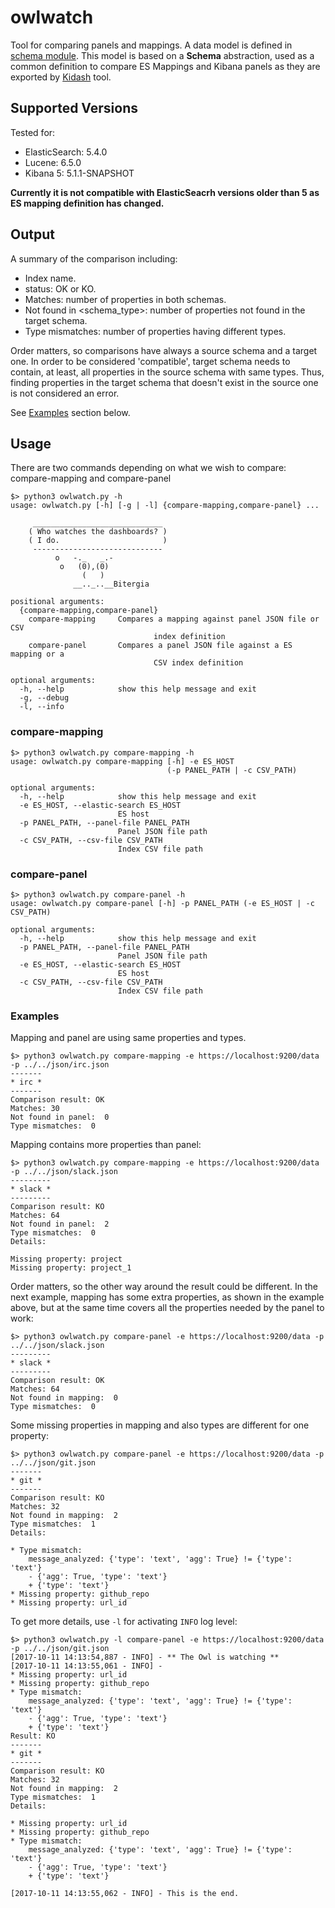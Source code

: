 # owlwatch

Tool for comparing panels and mappings. A data model is defined in [schema module](schema/model.py). This model is based
on a **Schema** abstraction, used as a common definition to compare ES Mappings and Kibana panels as they are exported by
[Kidash](https://github.com/grimoirelab/GrimoireELK/tree/master/kidash) tool.

## Supported Versions
Tested for:
 * ElasticSearch: 5.4.0
 * Lucene: 6.5.0
 * Kibana 5: 5.1.1-SNAPSHOT

**Currently it is not compatible with ElasticSeacrh versions older than 5 as ES mapping definition has changed.**

## Output
A summary of the comparison including:
 * Index name.
 * status: OK or KO.
 * Matches: number of properties in both schemas.
 * Not found in <schema_type>: number of properties not found in the target schema.  
 * Type mismatches: number of properties having different types.

Order matters, so comparisons have always a source schema and a target one.
In order to be considered 'compatible', target schema needs to contain, at least,
all properties in the source schema with same types. Thus, finding properties in
the target schema that doesn't exist in the source one is not considered an
error.

See [Examples](#examples) section below.

## Usage
There are two commands depending on what we wish to compare: compare-mapping and compare-panel

```
$> python3 owlwatch.py -h
usage: owlwatch.py [-h] [-g | -l] {compare-mapping,compare-panel} ...

     _____________________________
    ( Who watches the dashboards? )
    ( I do.                       )
     -----------------------------
          o   -._   _.-
           o   (0),(0)
                (   )
              __.._..__Bitergia

positional arguments:
  {compare-mapping,compare-panel}
    compare-mapping     Compares a mapping against panel JSON file or CSV
                                index definition
    compare-panel       Compares a panel JSON file against a ES mapping or a
                                CSV index definition

optional arguments:
  -h, --help            show this help message and exit
  -g, --debug
  -l, --info
```

### compare-mapping
```
$> python3 owlwatch.py compare-mapping -h
usage: owlwatch.py compare-mapping [-h] -e ES_HOST
                                   (-p PANEL_PATH | -c CSV_PATH)

optional arguments:
  -h, --help            show this help message and exit
  -e ES_HOST, --elastic-search ES_HOST
                        ES host
  -p PANEL_PATH, --panel-file PANEL_PATH
                        Panel JSON file path
  -c CSV_PATH, --csv-file CSV_PATH
                        Index CSV file path
```

### compare-panel
```
$> python3 owlwatch.py compare-panel -h  
usage: owlwatch.py compare-panel [-h] -p PANEL_PATH (-e ES_HOST | -c CSV_PATH)

optional arguments:
  -h, --help            show this help message and exit
  -p PANEL_PATH, --panel-file PANEL_PATH
                        Panel JSON file path
  -e ES_HOST, --elastic-search ES_HOST
                        ES host
  -c CSV_PATH, --csv-file CSV_PATH
                        Index CSV file path
```

### Examples

Mapping and panel are using same properties and types.
```
$> python3 owlwatch.py compare-mapping -e https://localhost:9200/data -p ../../json/irc.json  
-------
* irc *
-------
Comparison result: OK
Matches: 30
Not found in panel:  0
Type mismatches:  0
```

Mapping contains more properties than panel:
```
$> python3 owlwatch.py compare-mapping -e https://localhost:9200/data -p ../../json/slack.json
---------
* slack *
---------
Comparison result: KO
Matches: 64
Not found in panel:  2
Type mismatches:  0
Details:

Missing property: project
Missing property: project_1

```

Order matters, so the other way around the result could be different. In the
next example, mapping has some extra properties, as shown in the example above,
but at the same time covers all the properties needed by the panel to work:
```
$> python3 owlwatch.py compare-panel -e https://localhost:9200/data -p ../../json/slack.json
---------
* slack *
---------
Comparison result: OK
Matches: 64
Not found in mapping:  0
Type mismatches:  0
```

Some missing properties in mapping and also types are different for one property:
```
$> python3 owlwatch.py compare-panel -e https://localhost:9200/data -p ../../json/git.json
-------
* git *
-------
Comparison result: KO
Matches: 32
Not found in mapping:  2
Type mismatches:  1
Details:

* Type mismatch:
	message_analyzed: {'type': 'text', 'agg': True} != {'type': 'text'}
	- {'agg': True, 'type': 'text'}
	+ {'type': 'text'}
* Missing property: github_repo
* Missing property: url_id

```

To get more details, use `-l` for activating `INFO` log level:
```
$> python3 owlwatch.py -l compare-panel -e https://localhost:9200/data -p ../../json/git.json
[2017-10-11 14:13:54,887 - INFO] - ** The Owl is watching **
[2017-10-11 14:13:55,061 - INFO] -
* Missing property: url_id
* Missing property: github_repo
* Type mismatch:
	message_analyzed: {'type': 'text', 'agg': True} != {'type': 'text'}
	- {'agg': True, 'type': 'text'}
	+ {'type': 'text'}
Result: KO
-------
* git *
-------
Comparison result: KO
Matches: 32
Not found in mapping:  2
Type mismatches:  1
Details:

* Missing property: url_id
* Missing property: github_repo
* Type mismatch:
	message_analyzed: {'type': 'text', 'agg': True} != {'type': 'text'}
	- {'agg': True, 'type': 'text'}
	+ {'type': 'text'}

[2017-10-11 14:13:55,062 - INFO] - This is the end.
```
